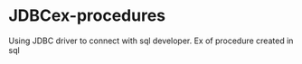 # JDBCex-procedures
Using JDBC driver to connect with sql developer. Ex of procedure created in sql
